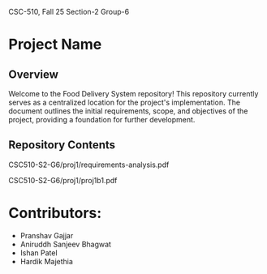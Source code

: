 CSC-510, Fall 25
Section-2
Group-6

# Project Name

## Overview
Welcome to the Food Delivery System repository! This repository currently serves as a centralized location for the project's implementation. The document outlines the initial requirements, scope, and objectives of the project, providing a foundation for further development.

## Repository Contents

CSC510-S2-G6/proj1/requirements-analysis.pdf

CSC510-S2-G6/proj1/proj1b1.pdf


# Contributors:
- Pranshav Gajjar
- Aniruddh Sanjeev Bhagwat
- Ishan Patel
- Hardik Majethia

